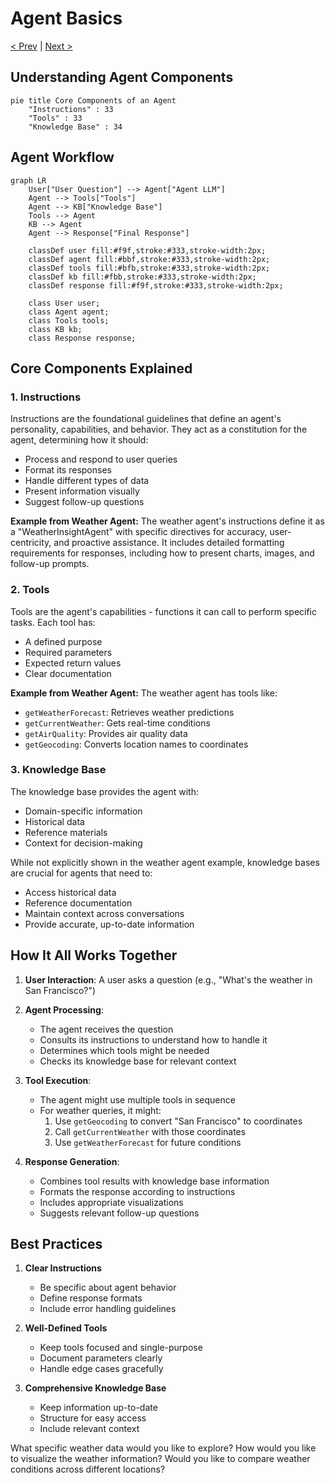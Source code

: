 # Agent Basics

[< Prev](./2.agents-flip-the-paradigm.md) | [Next >](./4.agents-pika-and-tonicx.md)

## Understanding Agent Components

```mermaid
pie title Core Components of an Agent
    "Instructions" : 33
    "Tools" : 33
    "Knowledge Base" : 34
```

## Agent Workflow

```mermaid
graph LR
    User["User Question"] --> Agent["Agent LLM"]
    Agent --> Tools["Tools"]
    Agent --> KB["Knowledge Base"]
    Tools --> Agent
    KB --> Agent
    Agent --> Response["Final Response"]

    classDef user fill:#f9f,stroke:#333,stroke-width:2px;
    classDef agent fill:#bbf,stroke:#333,stroke-width:2px;
    classDef tools fill:#bfb,stroke:#333,stroke-width:2px;
    classDef kb fill:#fbb,stroke:#333,stroke-width:2px;
    classDef response fill:#f9f,stroke:#333,stroke-width:2px;

    class User user;
    class Agent agent;
    class Tools tools;
    class KB kb;
    class Response response;
```

## Core Components Explained

### 1. Instructions

Instructions are the foundational guidelines that define an agent's personality, capabilities, and behavior. They act as a constitution for the agent, determining how it should:

- Process and respond to user queries
- Format its responses
- Handle different types of data
- Present information visually
- Suggest follow-up questions

**Example from Weather Agent:**
The weather agent's instructions define it as a "WeatherInsightAgent" with specific directives for accuracy, user-centricity, and proactive assistance. It includes detailed formatting requirements for responses, including how to present charts, images, and follow-up prompts.

### 2. Tools

Tools are the agent's capabilities - functions it can call to perform specific tasks. Each tool has:

- A defined purpose
- Required parameters
- Expected return values
- Clear documentation

**Example from Weather Agent:**
The weather agent has tools like:

- `getWeatherForecast`: Retrieves weather predictions
- `getCurrentWeather`: Gets real-time conditions
- `getAirQuality`: Provides air quality data
- `getGeocoding`: Converts location names to coordinates

### 3. Knowledge Base

The knowledge base provides the agent with:

- Domain-specific information
- Historical data
- Reference materials
- Context for decision-making

While not explicitly shown in the weather agent example, knowledge bases are crucial for agents that need to:

- Access historical data
- Reference documentation
- Maintain context across conversations
- Provide accurate, up-to-date information

## How It All Works Together

1. **User Interaction**: A user asks a question (e.g., "What's the weather in San Francisco?")

2. **Agent Processing**:

    - The agent receives the question
    - Consults its instructions to understand how to handle it
    - Determines which tools might be needed
    - Checks its knowledge base for relevant context

3. **Tool Execution**:

    - The agent might use multiple tools in sequence
    - For weather queries, it might:
        1. Use `getGeocoding` to convert "San Francisco" to coordinates
        2. Call `getCurrentWeather` with those coordinates
        3. Use `getWeatherForecast` for future conditions

4. **Response Generation**:
    - Combines tool results with knowledge base information
    - Formats the response according to instructions
    - Includes appropriate visualizations
    - Suggests relevant follow-up questions

## Best Practices

1. **Clear Instructions**

    - Be specific about agent behavior
    - Define response formats
    - Include error handling guidelines

2. **Well-Defined Tools**

    - Keep tools focused and single-purpose
    - Document parameters clearly
    - Handle edge cases gracefully

3. **Comprehensive Knowledge Base**
    - Keep information up-to-date
    - Structure for easy access
    - Include relevant context

<prompt>What specific weather data would you like to explore?</prompt>
<prompt>How would you like to visualize the weather information?</prompt>
<prompt>Would you like to compare weather conditions across different locations?</prompt>
